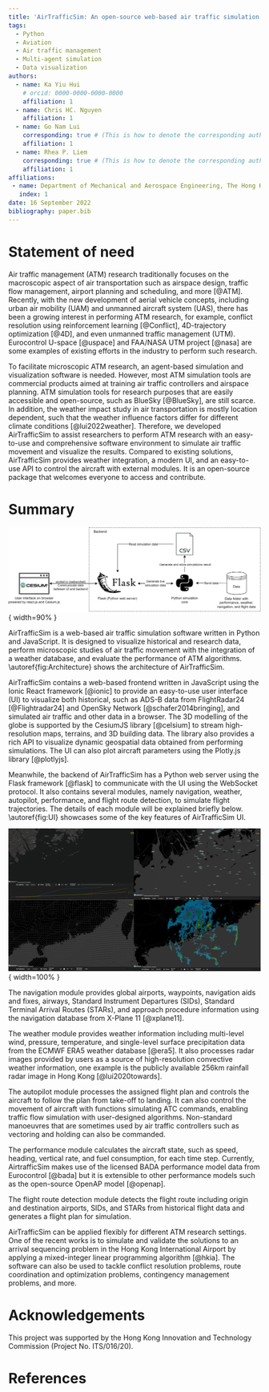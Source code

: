 ```yaml
---
title: 'AirTrafficSim: An open-source web-based air traffic simulation platform.'
tags:
  - Python
  - Aviation
  - Air traffic management
  - Multi-agent simulation
  - Data visualization
authors:
  - name: Ka Yiu Hui
    # orcid: 0000-0000-0000-0000
    affiliation: 1
  - name: Chris HC. Nguyen
    affiliation: 1
  - name: Go Nam Lui
    corresponding: true # (This is how to denote the corresponding author)
    affiliation: 1
  - name: Rhea P. Liem
    corresponding: true # (This is how to denote the corresponding author)
    affiliation: 1
affiliations:
 - name: Department of Mechanical and Aerospace Engineering, The Hong Kong University of Science and Technology, Hong Kong SAR
   index: 1
date: 16 September 2022
bibliography: paper.bib
---
```


# Statement of need

Air traffic management (ATM) research traditionally focuses on the macroscopic aspect of air transportation such as airspace design, traffic flow management, airport planning and scheduling, and more [@ATM]. Recently, with the new development of aerial vehicle concepts, including urban air mobility (UAM) and unmanned aircraft system (UAS), there has been a growing interest in performing ATM research, for example, conflict resolution using reinforcement learning [@Conflict], 4D-trajectory optimization [@4D], and even unmanned traffic management (UTM). Eurocontrol U-space [@uspace] and FAA/NASA UTM project [@nasa] are some examples of existing efforts in the industry to perform such research. 

To facilitate microscopic ATM research, an agent-based simulation and visualization software is needed. However, most ATM simulation tools are commercial products aimed at training air traffic controllers and airspace planning. ATM simulation tools for research purposes that are easily accessible and open-source, such as BlueSky [@BlueSky], are still scarce. In addition, the weather impact study in air transportation is mostly location dependent, such that the weather influence factors differ for different climate conditions [@lui2022weather]. Therefore, we developed AirTrafficSim to assist researchers to perform ATM research with an easy-to-use and comprehensive software environment to simulate air traffic movement and visualize the results. Compared to existing solutions, AirTrafficSim provides weather integration, a modern UI, and an easy-to-use API to control the aircraft with external modules. It is an open-source package that welcomes everyone to access and contribute.

# Summary


![Architecture of AirTrafficSim.\label{fig:Architecture}](figures/Architecture.png){ width=90% }

AirTrafficSim is a web-based air traffic simulation software written in Python and JavaScript. It is designed to visualize historical and research data, perform microscopic studies of air traffic movement with the integration of a weather database, and evaluate the performance of ATM algorithms. \autoref{fig:Architecture} shows the architecture of AirTrafficSim.

AirTrafficSim contains a web-based frontend written in JavaScript using the Ionic React framework [@ionic] to provide an easy-to-use user interface (UI) to visualize both historical, such as ADS-B data from FlightRadar24 [@Flightradar24] and OpenSky Network [@schafer2014bringing], and simulated air traffic and other data in a browser. The 3D modelling of the globe is supported by the CesiumJS library [@celsium] to stream high-resolution maps, terrains, and 3D building data. The library also provides a rich API to visualize dynamic geospatial data obtained from performing simulations. The UI can also plot aircraft parameters using the Plotly.js library [@plotlyjs]. 

Meanwhile, the backend of AirTrafficSim has a Python web server using the Flask framework [@flask] to communicate with the UI using the WebSocket protocol. It also contains several modules, namely navigation, weather, autopilot, performance, and flight route detection, to simulate flight trajectories. The details of each module will be explained briefly below. \autoref{fig:UI} showcases some of the key features of AirTrafficSim UI.

![UI of AirTrafficSim showcasing different features. (Upper left: Fuel consumption of simulated flight. Upper right: Navigation waypoints. Lower left: ECMWF ERA5 Wind data. Lower right: 256km weather radar image from the Hong Kong Observatory (HKO).)\label{fig:UI}](figures/UI.png){ width=100% }

The navigation module provides global airports, waypoints, navigation aids and fixes, airways, Standard Instrument Departures (SIDs), Standard Terminal Arrival Routes (STARs), and approach procedure information using the navigation database from X-Plane 11 [@xplane11]. 

The weather module provides weather information including multi-level wind, pressure, temperature, and single-level surface precipitation data from the ECMWF ERA5 weather database [@era5]. It also processes radar images provided by users as a source of high-resolution convective weather information, one example is the publicly available 256km rainfall radar image in Hong Kong [@lui2020towards].

The autopilot module processes the assigned flight plan and controls the aircraft to follow the plan from take-off to landing. It can also control the movement of aircraft with functions simulating ATC commands, enabling traffic flow simulation with user-designed algorithms. Non-standard manoeuvres that are sometimes used by air traffic controllers such as vectoring and holding can also be commanded.

The performance module calculates the aircraft state, such as speed, heading, vertical rate, and fuel consumption, for each time step. Currently, AirtrafficSim makes use of the licensed BADA performance model data from Eurocontrol [@bada] but it is extensible to other performance models such as the open-source OpenAP model [@openap].

The flight route detection module detects the flight route including origin and destination airports, SIDs, and STARs from historical flight data and generates a flight plan for simulation.

AirTrafficSim can be applied flexibly for different ATM research settings. One of the recent works is to simulate and validate the solutions to an arrival sequencing problem in the Hong Kong International Airport by applying a mixed-integer linear programming algorithm [@hkia]. The software can also be used to tackle conflict resolution problems, route coordination and optimization problems, contingency management problems, and more.

# Acknowledgements

This project was supported by the Hong Kong Innovation and Technology Commission (Project No. ITS/016/20).

# References
